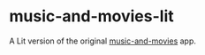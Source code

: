 # music-and-movies-lit

A Lit version of the original [music-and-movies](https://github.com/jgustavoas/music-and-movies) app.
